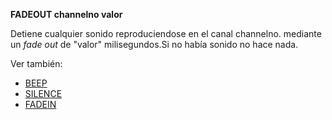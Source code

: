 **FADEOUT channelno valor**

Detiene cualquier sonido reproduciendose en el canal channelno. mediante un _fade out_ de  "valor" milisegundos.Si no había sonido no hace nada.

Ver también:

* [BEEP](BEEP_ES)
* [SILENCE](SILENCE_ES)
* [FADEIN](FADEIN_ES)
